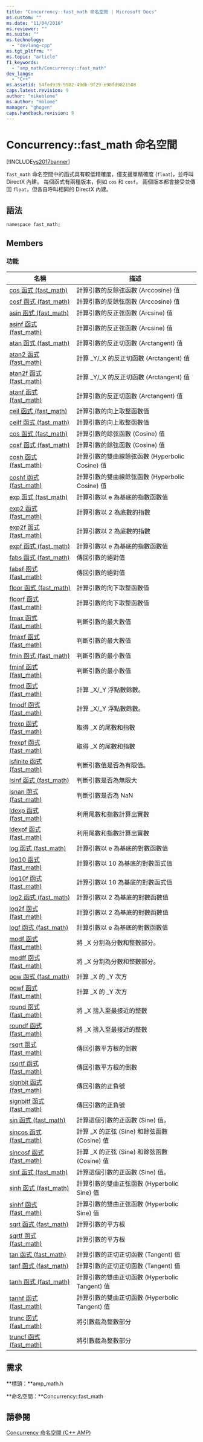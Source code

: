 ```yaml
---
title: "Concurrency::fast_math 命名空間 | Microsoft Docs"
ms.custom: ""
ms.date: "11/04/2016"
ms.reviewer: ""
ms.suite: ""
ms.technology: 
  - "devlang-cpp"
ms.tgt_pltfrm: ""
ms.topic: "article"
f1_keywords: 
  - "amp_math/Concurrency::fast_math"
dev_langs: 
  - "C++"
ms.assetid: 54fed939-9902-49db-9f29-e98fd9821508
caps.latest.revision: 9
author: "mikeblome"
ms.author: "mblome"
manager: "ghogen"
caps.handback.revision: 9
---
```

# Concurrency::fast_math 命名空間
[!INCLUDE[vs2017banner](../../../assembler/inline/includes/vs2017banner.md)]

`fast_math` 命名空間中的函式具有較低精確度，僅支援單精確度 \(`float`\)，並呼叫 DirectX 內建。  每個函式有兩種版本，例如 `cos` 和 `cosf`。  兩個版本都會接受並傳回 `float`，但各自呼叫相同的 DirectX 內建。  
  
## 語法  
  
```  
namespace fast_math;  
```  
  
## Members  
  
### 功能  
  
|名稱|描述|  
|--------|--------|  
|[cos 函式 \(fast\_math\)](../Topic/cos%20Function%20%20\(fast_math\).md)|計算引數的反餘弦函數 \(Arccosine\) 值|  
|[cosf 函式 \(fast\_math\)](../Topic/cosf%20Function%20\(fast_math\).md)|計算引數的反餘弦函數 \(Arccosine\) 值|  
|[asin 函式 \(fast\_math\)](../Topic/asin%20Function%20\(fast_math\).md)|計算引數的反正弦函數 \(Arcsine\) 值|  
|[asinf 函式 \(fast\_math\)](../Topic/asinf%20Function%20\(fast_math\).md)|計算引數的反正弦函數 \(Arcsine\) 值|  
|[atan 函式 \(fast\_math\)](../Topic/atan%20Function%20\(fast_math\).md)|計算引數的反正切函數 \(Arctangent\) 值|  
|[atan2 函式 \(fast\_math\)](../Topic/atan2%20Function%20\(fast_math\).md)|計算 \_Y\/\_X 的反正切函數 \(Arctangent\) 值|  
|[atan2f 函式 \(fast\_math\)](../Topic/atan2f%20Function%20\(fast_math\).md)|計算 \_Y\/\_X 的反正切函數 \(Arctangent\) 值|  
|[atanf 函式 \(fast\_math\)](../Topic/atanf%20Function%20\(fast_math\).md)|計算引數的反正切函數 \(Arctangent\) 值|  
|[ceil 函式 \(fast\_math\)](../Topic/ceil%20Function%20\(fast_math\).md)|計算引數的向上取整函數值|  
|[ceilf 函式 \(fast\_math\)](../Topic/ceilf%20Function%20\(fast_math\).md)|計算引數的向上取整函數值|  
|[cos 函式 \(fast\_math\)](../Topic/cos%20Function%20%20\(fast_math\).md)|計算引數的餘弦函數 \(Cosine\) 值|  
|[cosf 函式 \(fast\_math\)](../Topic/cosf%20Function%20\(fast_math\).md)|計算引數的餘弦函數 \(Cosine\) 值|  
|[cosh 函式 \(fast\_math\)](../Topic/cosh%20Function%20\(fast_math\).md)|計算引數的雙曲線餘弦函數 \(Hyperbolic Cosine\) 值|  
|[coshf 函式 \(fast\_math\)](../Topic/coshf%20Function%20\(fast_math\).md)|計算引數的雙曲線餘弦函數 \(Hyperbolic Cosine\) 值|  
|[exp 函式 \(fast\_math\)](../Topic/exp%20Function%20\(fast_math\).md)|計算引數以 e 為基底的指數函數值|  
|[exp2 函式 \(fast\_math\)](../Topic/exp2%20Function%20\(fast_math\).md)|計算引數以 2 為底數的指數|  
|[exp2f 函式 \(fast\_math\)](../Topic/exp2f%20Function%20\(fast_math\).md)|計算引數以 2 為底數的指數|  
|[expf 函式 \(fast\_math\)](../Topic/expf%20Function%20\(fast_math\).md)|計算引數以 e 為基底的指數函數值|  
|[fabs 函式 \(fast\_math\)](../Topic/fabs%20Function%20\(fast_math\).md)|傳回引數的絕對值|  
|[fabsf 函式 \(fast\_math\)](../Topic/fabsf%20Function%20\(fast_math\).md)|傳回引數的絕對值|  
|[floor 函式 \(fast\_math\)](../Topic/floor%20Function%20\(fast_math\).md)|計算引數的向下取整函數值|  
|[floorf 函式 \(fast\_math\)](../Topic/floorf%20Function%20\(fast_math\).md)|計算引數的向下取整函數值|  
|[fmax 函式 \(fast\_math\)](../Topic/fmax%20Function%20\(fast_math\).md)|判斷引數的最大數值|  
|[fmaxf 函式 \(fast\_math\)](../Topic/fmaxf%20Function%20\(fast_math\).md)|判斷引數的最大數值|  
|[fmin 函式 \(fast\_math\)](../Topic/fmin%20Function%20\(fast_math\).md)|判斷引數的最小數值|  
|[fminf 函式 \(fast\_math\)](../Topic/fminf%20Function%20\(fast_math\).md)|判斷引數的最小數值|  
|[fmod 函式 \(fast\_math\)](../Topic/fmod%20Function%20\(fast_math\).md)|計算 \_X\/\_Y 浮點數餘數。|  
|[fmodf 函式 \(fast\_math\)](../Topic/fmodf%20Function%20\(fast_math\).md)|計算 \_X\/\_Y 浮點數餘數。|  
|[frexp 函式 \(fast\_math\)](../Topic/frexp%20Function%20\(fast_math\).md)|取得 \_X 的尾數和指數|  
|[frexpf 函式 \(fast\_math\)](../Topic/frexpf%20Function%20\(fast_math\).md)|取得 \_X 的尾數和指數|  
|[isfinite 函式 \(fast\_math\)](../Topic/isfinite%20Function%20\(fast_math\).md)|判斷引數值是否為有限值。|  
|[isinf 函式 \(fast\_math\)](../Topic/isinf%20Function%20\(fast_math\).md)|判斷引數是否為無限大|  
|[isnan 函式 \(fast\_math\)](../Topic/isnan%20Function%20\(fast_math\).md)|判斷引數是否為 NaN|  
|[ldexp 函式 \(fast\_math\)](../Topic/ldexp%20Function%20\(fast_math\).md)|利用尾數和指數計算出實數|  
|[ldexpf 函式 \(fast\_math\)](../Topic/ldexpf%20Function%20\(fast_math\).md)|利用尾數和指數計算出實數|  
|[log 函式 \(fast\_math\)](../Topic/log%20Function%20\(fast_math\).md)|計算引數以 e 為基底的對數函數值|  
|[log10 函式 \(fast\_math\)](../Topic/log10%20Function%20\(fast_math\).md)|計算引數以 10 為基底的對數函式值|  
|[log10f 函式 \(fast\_math\)](../Topic/log10f%20Function%20\(fast_math\).md)|計算引數以 10 為基底的對數函式值|  
|[log2 函式 \(fast\_math\)](../Topic/log2%20Function%20\(fast_math\).md)|計算引數以 2 為基底的對數函數值|  
|[log2f 函式 \(fast\_math\)](../Topic/log2f%20Function%20\(fast_math\).md)|計算引數以 2 為基底的對數函數值|  
|[logf 函式 \(fast\_math\)](../Topic/logf%20Function%20\(fast_math\).md)|計算引數以 e 為基底的對數函數值|  
|[modf 函式 \(fast\_math\)](../Topic/modf%20Function%20\(fast_math\).md)|將 \_X 分割為分數和整數部分。|  
|[modff 函式 \(fast\_math\)](../Topic/modff%20Function%20\(fast_math\).md)|將 \_X 分割為分數和整數部分。|  
|[pow 函式 \(fast\_math\)](../Topic/pow%20Function%20\(fast_math\).md)|計算 \_X 的 \_Y 次方|  
|[powf 函式 \(fast\_math\)](../Topic/powf%20Function%20\(fast_math\).md)|計算 \_X 的 \_Y 次方|  
|[round 函式 \(fast\_math\)](../Topic/round%20Function%20\(fast_math\).md)|將 \_X 捨入至最接近的整數|  
|[roundf 函式 \(fast\_math\)](../Topic/roundf%20Function%20\(fast_math\).md)|將 \_X 捨入至最接近的整數|  
|[rsqrt 函式 \(fast\_math\)](../Topic/rsqrt%20Function%20\(fast_math\).md)|傳回引數平方根的倒數|  
|[rsqrtf 函式 \(fast\_math\)](../Topic/rsqrtf%20Function%20\(fast_math\).md)|傳回引數平方根的倒數|  
|[signbit 函式 \(fast\_math\)](../Topic/signbit%20Function%20\(fast_math\).md)|傳回引數的正負號|  
|[signbitf 函式 \(fast\_math\)](../Topic/signbitf%20Function%20\(fast_math\).md)|傳回引數的正負號|  
|[sin 函式 \(fast\_math\)](../Topic/sin%20Function%20\(fast_math\).md)|計算這個引數的正函數 \(Sine\) 值。|  
|[sincos 函式 \(fast\_math\)](../Topic/sincos%20Function%20\(fast_math\).md)|計算 \_X 的正弦 \(Sine\) 和餘弦函數 \(Cosine\) 值|  
|[sincosf 函式 \(fast\_math\)](../Topic/sincosf%20Function%20\(fast_math\).md)|計算 \_X 的正弦 \(Sine\) 和餘弦函數 \(Cosine\) 值|  
|[sinf 函式 \(fast\_math\)](../Topic/sinf%20Function%20\(fast_math\).md)|計算這個引數的正函數 \(Sine\) 值。|  
|[sinh 函式 \(fast\_math\)](../Topic/sinh%20Function%20\(fast_math\).md)|計算引數的雙曲正弦函數 \(Hyperbolic Sine\) 值|  
|[sinhf 函式 \(fast\_math\)](../Topic/sinhf%20Function%20\(fast_math\).md)|計算引數的雙曲正弦函數 \(Hyperbolic Sine\) 值|  
|[sqrt 函式 \(fast\_math\)](../Topic/sqrt%20Function%20\(fast_math\).md)|計算引數的平方根|  
|[sqrtf 函式 \(fast\_math\)](../Topic/sqrtf%20Function%20\(fast_math\).md)|計算引數的平方根|  
|[tan 函式 \(fast\_math\)](../Topic/tan%20Function%20\(fast_math\).md)|計算引數的正切正切函數 \(Tangent\) 值|  
|[tanf 函式 \(fast\_math\)](../Topic/tanf%20Function%20\(fast_math\).md)|計算引數的正切正切函數 \(Tangent\) 值|  
|[tanh 函式 \(fast\_math\)](../Topic/tanh%20Function%20\(fast_math\).md)|計算引數的雙曲正切函數 \(Hyperbolic Tangent\) 值|  
|[tanhf 函式 \(fast\_math\)](../Topic/tanhf%20Function%20\(fast_math\).md)|計算引數的雙曲正切函數 \(Hyperbolic Tangent\) 值|  
|[trunc 函式 \(fast\_math\)](../Topic/trunc%20Function%20\(fast_math\).md)|將引數截為整數部分|  
|[truncf 函式 \(fast\_math\)](../Topic/truncf%20Function%20\(fast_math\).md)|將引數截為整數部分|  
  
## 需求  
 **標頭：**amp\_math.h  
  
 **命名空間：**Concurrency::fast\_math  
  
## 請參閱  
 [Concurrency 命名空間 \(C\+\+ AMP\)](../../../parallel/amp/reference/concurrency-namespace-cpp-amp.md)